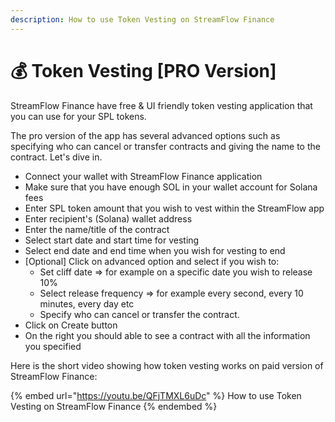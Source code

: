 ```yaml
---
description: How to use Token Vesting on StreamFlow Finance
---
```


# 💰 Token Vesting \[PRO Version]

StreamFlow Finance have free & UI friendly token vesting application that you can use for your SPL tokens.&#x20;

The pro version of the app has several advanced options such as specifying who can cancel or transfer contracts and giving the name to the contract. Let's dive in.

* Connect your wallet with StreamFlow Finance application
* Make sure that you have enough SOL in your wallet account for Solana fees
* Enter SPL token amount that you wish to vest within the StreamFlow app
* Enter recipient's (Solana) wallet address
* Enter the name/title of the contract
* Select start date and start time for vesting
* Select end date and end time when you wish for vesting to end
* \[Optional] Click on advanced option and select if you wish to:
  * Set cliff date => for example on a specific date you wish to release 10%
  * Select release frequency => for example every second, every 10 minutes, every day etc
  * Specify who can cancel or transfer the contract.&#x20;
* Click on Create button
* On the right you should able to see a contract with all the information you specified

Here is the short video showing how token vesting works on paid version of StreamFlow Finance:

{% embed url="https://youtu.be/QFjTMXL6uDc" %}
How to use Token Vesting on StreamFlow Finance
{% endembed %}
